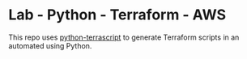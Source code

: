 # Lab - Python - Terraform - AWS

This repo uses [python-terrascript](https://github.com/mjuenema/python-terrascript) to generate Terraform scripts in an automated using Python.



